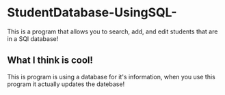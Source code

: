 # StudentDatabase-UsingSQL-

This is a program that allows you to search, add, and edit students that are in a SQl database!

## What I think is cool!

This is program is using a database for it's information, when you use this program it actually updates the datebase!
